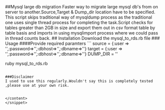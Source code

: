 <snippet>
  <content>
##Mysql large db migration
Faster way to migrate large mysql db's from on server to another.Source,Target & Dump_dir location have to be specified.
This script skips traditional way of mysqldump process as the traditional one uses single thread process for completing the task.Script checks for tables greater than 2GB in size and export them out in csv format  table by table basis and imports in using mysqlimport process where we could pass in thread counts back.
## Installation
Download the mysql_to_rds.rb file
### Usage
####Provide required paramters
``` 
source = {:user => '',:password=>'',:dbhost=>'',:dbname=>''}
target = {:user => '',:password=>'',:dbhost=>'',:dbname=>''}
DUMP_DIR  = ''

ruby mysql_to_rds.rb
```

###Disclaimer
I used to use this regularly.Wouldn't say this is completely tested ,please use at your own risk.


</content>
</snippet>

